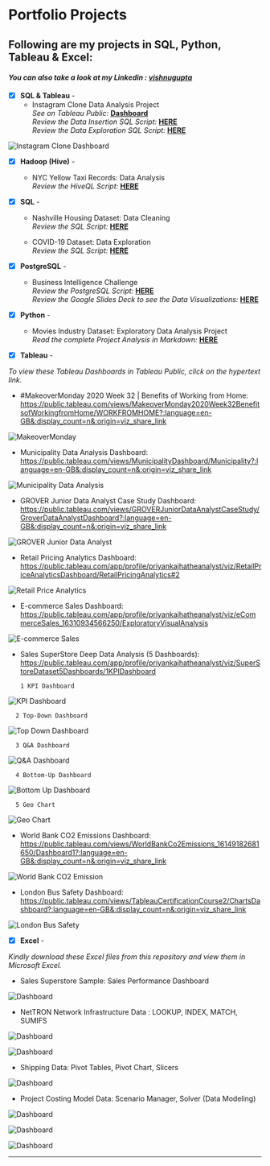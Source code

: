 # Portfolio Projects
## Following are my projects in SQL, Python, Tableau & Excel: <br />
#### *You can also take a look at my Linkedin : [vishnugupta](https://www.linkedin.com/in/vishnu-gupta-13252927b?utm_source=share&utm_campaign=share_via&utm_content=profile&utm_medium=android_app)* <br />



- [x] **SQL & Tableau** - 
  - Instagram Clone Data Analysis Project<br />
*See on Tableau Public:* **[Dashboard](https://public.tableau.com/views/InstagramCloneDataAnalysisDashboard/InstagramCloneDataAnalysisDashboard?:language=en-US&:display_count=n&:origin=viz_share_link)**<br />
*Review the Data Insertion SQL Script:* **[HERE](https://github.com/PriyankaJhaTheAnalyst/DataAnalystPortfolioProjects/blob/main/Instagram%20Clone%20SQL%20-%20Database%20%26%20Inserting%20Data.sql)**<br />
*Review the Data Exploration SQL Script:* **[HERE](https://github.com/PriyankaJhaTheAnalyst/DataAnalystPortfolioProjects/blob/main/Instagram%20Clone%20SQL%20-%20Exploratory%20Data%20Analysis.sql)**<br />

![Instagram Clone Dashboard](visuals/InstagramCloneDashboard.png)



- [x] **Hadoop (Hive)** - 
  - NYC Yellow Taxi Records: Data Analysis <br />
*Review the HiveQL Script:* **[HERE](https://github.com/PriyankaJhaTheAnalyst/DataAnalystPortfolioProjects/blob/main/Hadoop(Hive)%20-%20NYC%20Yellow%20Taxi%20Case%20Study.txt)**<br />



- [x] **SQL** - 
  - Nashville Housing Dataset: Data Cleaning <br />
*Review the SQL Script:* **[HERE](https://github.com/PriyankaJhaTheAnalyst/DataAnalystPortfolioProjects/blob/main/SQL%20-%20Data%20Cleaning.sql)**<br />

  - COVID-19 Dataset: Data Exploration  <br />
*Review the SQL Script:* **[HERE](https://github.com/PriyankaJhaTheAnalyst/DataAnalystPortfolioProjects/blob/main/SQL%20-%20Data%20Exploration.sql)**<br />



- [x] **PostgreSQL** - 
  - Business Intelligence Challenge <br />
*Review the PostgreSQL Script:* **[HERE](https://github.com/PriyankaJhaTheAnalyst/DataAnalystPortfolioProjects/blob/main/PostgreSQL-BI-CHALLENGE)**<br />
*Review the Google Slides Deck to see the Data Visualizations:* **[HERE](https://drive.google.com/file/d/1JIDnsaLXAx2qnWM86yfrRKLWF5B_ofHU/view?usp=sharing)**<br />



- [x] **Python** - 
  - Movies Industry Dataset: Exploratory Data Analysis Project <br />
*Read the complete Project Analysis in Markdown:* **[HERE](https://github.com/PriyankaJhaTheAnalyst/Python_MoviesIndustry_EDA/blob/main/README.md)**<br />



- [x] **Tableau** - 

*To view these Tableau Dashboards in Tableau Public, click on the hypertext link.*

- #MakeoverMonday 2020 Week 32 | Benefits of Working from Home: https://public.tableau.com/views/MakeoverMonday2020Week32BenefitsofWorkingfromHome/WORKFROMHOME?:language=en-GB&:display_count=n&:origin=viz_share_link

![MakeoverMonday](visuals/WorkFromHome.png)  

- Municipality Data Analysis Dashboard: https://public.tableau.com/views/MunicipalityDashboard/Municipality?:language=en-GB&:display_count=n&:origin=viz_share_link

![Municipality Data Analysis](visuals/MunicipalityDataAnalysisDashboard.png)  

- GROVER Junior Data Analyst Case Study Dashboard: https://public.tableau.com/views/GROVERJuniorDataAnalystCaseStudy/GroverDataAnalystDashboard?:language=en-GB&:display_count=n&:origin=viz_share_link

![GROVER Junior Data Analyst](visuals/GroverDataAnalystDashboard.png)  


- Retail Pricing Analytics Dashboard: https://public.tableau.com/app/profile/priyankajhatheanalyst/viz/RetailPriceAnalyticsDashboard/RetailPricingAnalytics#2

![Retail Price Analytics](visuals/RetailPricingAnalytics.png)


- E-commerce Sales Dashboard: https://public.tableau.com/app/profile/priyankajhatheanalyst/viz/eCommerceSales_16310934566250/ExploratoryVisualAnalysis

![E-commerce Sales](visuals/E-commerceRetail.png)


- Sales SuperStore Deep Data Analysis (5 Dashboards): https://public.tableau.com/app/profile/priyankajhatheanalyst/viz/SuperStoreDataset5Dashboards/1KPIDashboard 
      
      1 KPI Dashboard

![KPI Dashboard](visuals/KPIDashboard.png)

      2 Top-Down Dashboard
      
![Top Down Dashboard](visuals/TopDownDashboard.png)

      3 Q&A Dashboard
      
![Q&A Dashboard](visuals/Q&ADashboard.png)

      4 Bottom-Up Dashboard
      
![Bottom Up Dashboard](visuals/BottomUpDashboard.png)

      5 Geo Chart
      
![Geo Chart](visuals/GeoChart.png)



- World Bank CO2 Emissions Dashboard: https://public.tableau.com/views/WorldBankCo2Emissions_16149182681650/Dashboard1?:language=en-GB&:display_count=n&:origin=viz_share_link 

![World Bank CO2 Emission](visuals/WorldBankCO2Emission.png)


- London Bus Safety Dashboard: https://public.tableau.com/views/TableauCertificationCourse2/ChartsDashboard?:language=en-GB&:display_count=n&:origin=viz_share_link 

![London Bus Safety](visuals/LondonBusSafety.png)



- [x] **Excel** - 

*Kindly download these Excel files from this repository and view them in Microsoft Excel.*


- Sales Superstore Sample: Sales Performance Dashboard <br />

![Dashboard](visuals/excel/Dashboards.png)


- NetTRON Network Infrastructure Data : LOOKUP, INDEX, MATCH, SUMIFS <br />

![Dashboard](visuals/excel/INDEX.png)

![Dashboard](visuals/excel/LOOKUP.png)


- Shipping Data: Pivot Tables, Pivot Chart, Slicers <br />

![Dashboard](visuals/excel/PivotReports.png)


- Project Costing Model Data: Scenario Manager, Solver (Data Modeling)

![Dashboard](visuals/excel/DataModeling.png)

![Dashboard](visuals/excel/Solver.png)

![Dashboard](visuals/excel/ScenarioManager.png)

--------------------------------------------------------------------------------------------------------------------------------------------------------------------------------
